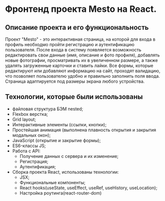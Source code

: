 # Фронтенд проекта Mesto на React.

## Описание проекта и его функциональность

Проект "Mesto" - это интерактивная страница, на которой для входа в профиль необходмо пройти регистрацию и аутентификацию пользователя. После входа в систему появляется возможность редактировать свои данные (имя, описание и фото профиля), добавлять новые фотографии, просматривать их в увеличенном размере, а также удалять загруженные карточки и ставить лайки.
Все формы, которые редактируют или добавляют информацию на сайт, проходят валидацию, что позволяет пользователю удобно и правильно заполнить поля ввода.
Страница адаптируется под размеры экрана любого устройства.

## Технологии, которые были использованы
* файловая структура БЭМ nested;
* Flexbox верстка;
* Grid layout;
* Интерактивные элементы (ссылки, кнопки);
* Простейшая анимация (выполнена плавность открытия и закрытия модальных окон);
* JavaScript (открытие и закрытие формы);
* ES6-классы JS;
* Работа с API:
    * Получение данных с сервера и их изменение;
    * Регистрация;
    * Аутентификация;
* Сборка проекта React, использованы технологии:
    * JSX;
    * Функциональные компоненты;
    * React hooks(useState, useEffect, useRef, useHistory, useLocation);
    * Настройка роутинга(react-router-dom)
